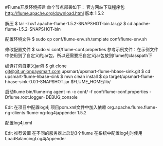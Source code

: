 #Flume开发环境搭建
单个节点部署如下：
官方网站下载程序包
http://flume.apache.org/download.html
版本 1.5.2

解压
$ tar -zxvf apache-flume-1.5.2-SNAPSHOT-bin.tar.gz
$ cd apache-flume-1.5.2-SNAPSHOT-bin

配置环境文件
$ sudo cp conf/flume-env.sh.template conf/flume-env.sh

修改配置文件
$ sudo vi conf/flume-conf.properties
参考示例文件：在示例文件中使用到了自定义的jar包，所以还需要把自定义jar包放到flume的classpath下

编译打包自定义jar包
$ git clone git@git.unionpaysmart.com:upsmart/upsmart-flume-hbase-sink.git
$ cd upsmart-flume-hbase-sink
$ mvn clean install
$ cp target/upsmart-flume-hbase-sink-0.0.1-SNAPSHOT.jar $FLUME_HOME/lib/

启动flume
bin/flume-ng agent -n <agent-name> -c conf/ -f conf/flume-conf.properties -Dflume.root.logger=DEBUG,console

Edit
在项目中配置log4j
项目pom.xml文件中加入依赖
<dependency>
<groupId>org.apache.flume.flume-ng-clients</groupId>
<artifactId>flume-ng-log4jappender</artifactId>
<version>1.5.2</version>
</dependency>

配置log4j.xml
<!-- 单节点flume输出 -->
<appender name="flume-avro" 
class="org.apache.flume.clients.log4jappender.Log4jAppender">
<param name="Hostname" value="arreat00" />
<param name="Port" value="4441" />
<param name="UnsafeMode" value="true" />
<layout class="org.apache.log4j.PatternLayout">
<param name="ConversionPattern" value="%d{yyyy-MM-dd HH:mm:ss} [%l] [%rms] %m%n" />
</layout>
</appender>

<!-- 多节点flume输出 -->
<appender name="flume-load-balancing-avro" 
class="org.apache.flume.clients.log4jappender.LoadBalancingLog4jAppender">
<param name="Hosts" value="arreat00:4441 arreat00:4442" />
<param name="Selector" value="ROUND_ROBIN" />
<param name="MaxBackoff" value="2000" />
<layout class="org.apache.log4j.PatternLayout">
<param name="ConversionPattern" value="%d{yyyy-MM-dd HH:mm:ss} [%l] [%rms] %m%n" />
</layout>
</appender>

<!-- 异步日志输出 -->
<appender name="flume-async" class="org.apache.log4j.AsyncAppender">
<param name="BufferSize" value="256" />
<appender-ref ref="flume-load-balancing-avro" />
</appender>

Edit
推荐设置
在不同的服务器上启动3个flume
在系统中配置log4j时使用LoadBalancingLog4jAppender


